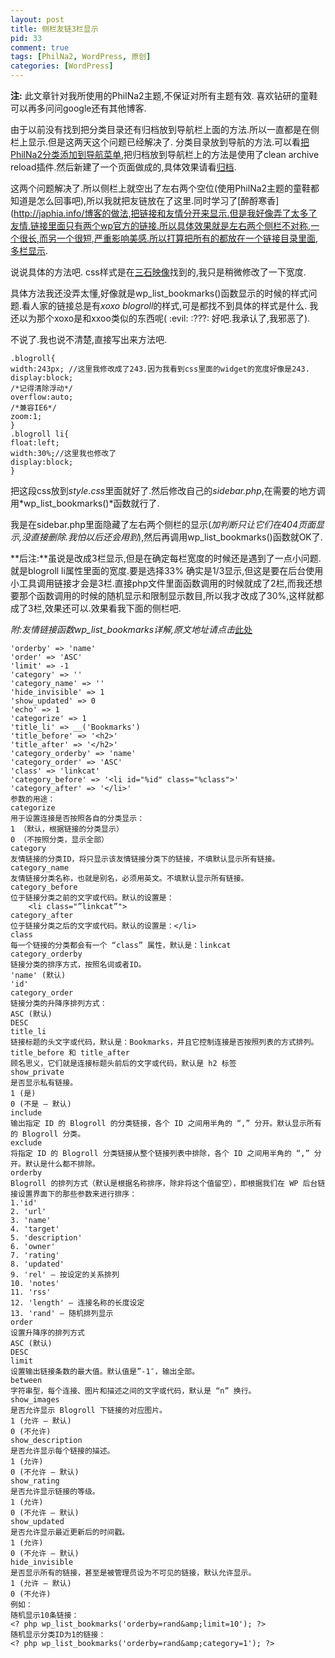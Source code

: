 ```yaml
--- 
layout: post
title: 侧栏友链3栏显示
pid: 33
comment: true
tags: [PhilNa2, WordPress, 原创]
categories: [WordPress]
---
```

**注:** 此文章针对我所使用的PhilNa2主题,不保证对所有主题有效. 喜欢钻研的童鞋可以再多问问google还有其他博客.

由于以前没有找到把分类目录还有归档放到导航栏上面的方法.所以一直都是在侧栏上显示.但是这两天这个问题已经解决了.
分类目录放到导航的方法.可以看[把PhilNa2分类添加到导航菜单](/2011/04/30-philna2-add-category-to-navigation-menu.html),把归档放到导航栏上的方法是使用了clean archive reload插件.然后新建了一个页面做成的,具体效果请看[归档](http://isayme.com/archive).

这两个问题解决了.所以侧栏上就空出了左右两个空位(使用PhilNa2主题的童鞋都知道是怎么回事吧),所以我就把友链放在了这里.同时学习了[醉酹寒香](http://japhia.info/博客的做法,把链接和友情分开来显示.但是我好像弄了太多了友情,链接里面只有两个wp官方的链接.所以具体效果就是左右两个侧栏不对称,一个很长,而另一个很短,严重影响美感.所以打算把所有的都放在一个链接目录里面,多栏显示.

说说具体的方法吧. css样式是在[三石映像](http://www.3anshi.com/links-a-variety-of-display.html)找到的,我只是稍微修改了一下宽度.

具体方法我还没弄太懂,好像就是wp\_list\_bookmarks()函数显示的时候的样式问题.看人家的链接总是有*xoxo blogroll*的样式,可是都找不到具体的样式是什么. 我还以为那个xoxo是和xxoo类似的东西呢( :evil:  :???:  好吧.我承认了,我邪恶了).

不说了.我也说不清楚,直接写出来方法吧.

    .blogroll{
    width:243px; //这里我修改成了243.因为我看到css里面的widget的宽度好像是243.
    display:block;
    /*记得清除浮动*/
    overflow:auto;
    /*兼容IE6*/
    zoom:1;
    }
    .blogroll li{
    float:left;
    width:30%;//这里我也修改了
    display:block;
    }
    
把这段css放到*style.css*里面就好了.然后修改自己的*sidebar.php*,在需要的地方调用*wp\_list\_bookmarks()*函数就行了.

我是在sidebar.php里面隐藏了左右两个侧栏的显示(*加判断只让它们在404页面显示,没直接删除.我怕以后还会用到*),然后再调用wp\_list\_bookmarks()函数就OK了.

**后注:**虽说是改成3栏显示,但是在确定每栏宽度的时候还是遇到了一点小问题.就是blogroll  li属性里面的宽度.要是选择33% 确实是1/3显示,但这是要在后台使用小工具调用链接才会是3栏.直接php文件里面函数调用的时候就成了2栏,而我还想要那个函数调用的时候的随机显示和限制显示数目,所以我才改成了30%,这样就都成了3栏,效果还可以.效果看我下面的侧栏吧.

*附:友情链接函数wp\_list\_bookmarks详解,原文地址请点击*[此处](http://www.wpbus.com/?p=173)

    'orderby' => 'name'
    'order' => 'ASC'
    'limit' => -1
    'category' => ''
    'category_name' => ''
    'hide_invisible' => 1
    'show_updated' => 0
    'echo' => 1
    'categorize' => 1
    'title_li' => __('Bookmarks')
    'title_before' => '<h2>'
    'title_after' => '</h2>'
    'category_orderby' => 'name'
    'category_order' => 'ASC'
    'class' => 'linkcat'
    'category_before' => '<li id="%id" class="%class">'
    'category_after' => '</li>'
    参数的用途：
    categorize
    用于设置连接是否按照各自的分类显示：
    1 （默认，根据链接的分类显示）
    0 （不按照分类，显示全部）
    category
    友情链接的分类ID，将只显示该友情链接分类下的链接，不填默认显示所有链接。
    category_name
    友情链接分类名称，也就是别名，必须用英文。不填默认显示所有链接。
    category_before
    位于链接分类之前的文字或代码。默认的设置是：
    	<li class="”linkcat”"> 
    category_after
    位于链接分类之后的文字或代码。默认的设置是：</li>
    class
    每一个链接的分类都会有一个 “class” 属性，默认是：linkcat
    category_orderby
    链接分类的排序方式，按照名词或者ID。
    'name' (默认)
    'id'
    category_order
    链接分类的升降序排列方式：
    ASC (默认)
    DESC
    title_li
    链接标题的头文字或代码，默认是：Bookmarks，并且它控制连接是否按照列表的方式排列。
    title_before 和 title_after
    顾名思义，它们就是连接标题头前后的文字或代码，默认是 h2 标签
    show_private
    是否显示私有链接。
    1 (是)
    0 (不是 – 默认)
    include
    输出指定 ID 的 Blogroll 的分类链接，各个 ID 之间用半角的 “,” 分开。默认显示所有的 Blogroll 分类。
    exclude
    将指定 ID 的 Blogroll 分类链接从整个链接列表中排除，各个 ID 之间用半角的 “,” 分开。默认是什么都不排除。
    orderby
    Blogroll 的排列方式（默认是根据名称排序，除非将这个值留空），即根据我们在 WP 后台链接设置界面下的那些参数来进行排序：
    1.'id'
    2. 'url'
    3. 'name'
    4. 'target'
    5. 'description'
    6. 'owner'
    7. 'rating'
    8. 'updated'
    9. 'rel' – 按设定的关系排列
    10. 'notes'
    11. 'rss'
    12. 'length' – 连接名称的长度设定
    13. 'rand' – 随机排列显示
    order
    设置升降序的排列方式
    ASC (默认)
    DESC
    limit
    设置输出链接条数的最大值。默认值是”-1″，输出全部。
    between
    字符串型，每个连接、图片和描述之间的文字或代码，默认是 “n” 换行。
    show_images
    是否允许显示 Blogroll 下链接的对应图片。
    1 (允许 – 默认)
    0 (不允许)
    show_description
    是否允许显示每个链接的描述。
    1 (允许)
    0 (不允许 – 默认)
    show_rating
    是否允许显示链接的等级。
    1 (允许)
    0 (不允许 – 默认)
    show_updated
    是否允许显示最近更新后的时间戳。
    1 (允许)
    0 (不允许 – 默认)
    hide_invisible
    是否显示所有的链接，甚至是被管理员设为不可见的链接，默认允许显示。
    1 (允许 – 默认)
    0 (不允许)
    例如：
    随机显示10条链接：
    <? php wp_list_bookmarks('orderby=rand&amp;limit=10'); ?>
    随机显示分类ID为1的链接：
    <? php wp_list_bookmarks('orderby=rand&amp;category=1'); ?>
